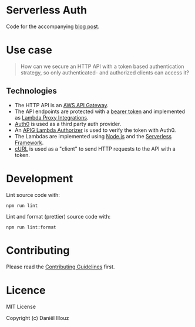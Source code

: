# Serverless Auth

Code for the accompanying [blog post](https://blog.danillouz.dev/serverless-auth).

# Use case

> How can we secure an HTTP API with a token based authentication strategy, so only authenticated- and authorized clients can access it?

## Technologies

- The HTTP API is an [AWS API Gateway](https://docs.aws.amazon.com/apigateway/latest/developerguide/welcome.html).
- The API endpoints are protected with a [bearer token](https://oauth.net/2/bearer-tokens) and implemented as [Lambda Proxy Integrations](https://docs.aws.amazon.com/apigateway/latest/developerguide/set-up-lambda-proxy-integrations.html).
- [Auth0](https://auth0.com) is used as a third party auth provider.
- An [APIG Lambda Authorizer](https://docs.aws.amazon.com/apigateway/latest/developerguide/apigateway-use-lambda-authorizer.html) is used to verify the token with Auth0.
- The Lambdas are implemented using [Node.js](https://nodejs.org/en) and the [Serverless Framework](https://serverless.com).
- [cURL](https://en.wikipedia.org/wiki/CURL) is used as a "client" to send HTTP requests to the API with a token.

# Development

Lint source code with:

```shell
npm run lint
```

Lint and format (prettier) source code with:

```shell
npm run lint:format
```

# Contributing

Please read the [Contributing Guidelines](CONTRIBUTING.md) first.

# Licence

MIT License

Copyright (c) Daniël Illouz
